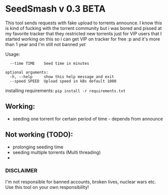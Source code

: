 # SeedSmash v 0.3 BETA

This tool sends requests with fake upload to torrents announce.
I know this is kind of fucking with the torrent community but i was bored and pissed at my favorite tracker that they restricted new torrents just for VIP users that I started working on this so i can get VIP on tracker for free :p and it's more than 1 year and I'm still not banned *yet*

Usage:
```usage: seedsmash.py [-h] --time TIME [--speed SPEED]
  --time TIME    Seed time in minutes
  
optional arguments:
  -h, --help     show this help message and exit
  --speed SPEED  Upload speed in kBs default 1000
  ```

installing requirements: `pip install -r requirements.txt`

## Working:
- seeding one torrent for certain period of time - depends from announce

## Not working (TODO):
- prolonging seeding time
- seeding multiple torrents (Multi threading)
-


### DISCLAIMER
I'm not responsible for banned accounts, broken lives, nuclear wars etc. Use this tool on your own responsibility!


